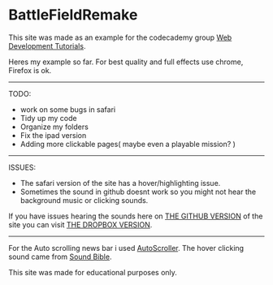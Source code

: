 BattleFieldRemake
=================
This site was made as an example for the codecademy group [Web Development Tutorials](http://www.codecademy.com/groups/html-projects).

Heres my example so far. For best quality and full effects use chrome, Firefox is ok. 

--------------------------------------------------------------------------
TODO:
- work on some bugs in safari 
- Tidy up my code 
- Organize my folders
- Fix the ipad version
- Adding more clickable pages( maybe even a playable mission? )

---------------------------------------------------------------------------
ISSUES:
- The safari version of the site has a hover/highlighting issue.
- Sometimes the sound in github doesnt work so you might not hear the background music or clicking sounds.

If you have issues hearing the sounds here on [THE GITHUB VERSION](https://rawgithub.com/WaffleGnome/BattleFieldRemake/master/intro.html) of the site you can visit [THE DROPBOX VERSION](https://dl.dropboxusercontent.com/u/161826274/mySites/bf3REMAKE/intro.html).

-------------------------------------------------------------------------- 

For the Auto scrolling news bar i used [AutoScroller](http://www.yeesiang.com/jquery.autoScroller/).
The hover clicking sound came from [Sound Bible](http://soundbible.com/).


This site was made for educational purposes only.
